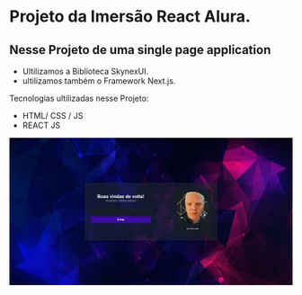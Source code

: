 ﻿# Projeto da Imersão React Alura.

## Nesse Projeto de uma single page application 
- Ultilizamos a Biblioteca SkynexUI.
- ultilizamos também o Framework Next.js.

Tecnologias ultilizadas nesse Projeto:
- HTML/ CSS / JS 
- REACT JS

![img](https://github.com/abnerlimaab/aluracord/blob/main/img/Captura%20da%20Web_24-1-2022_22648_localhost.jpeg)
